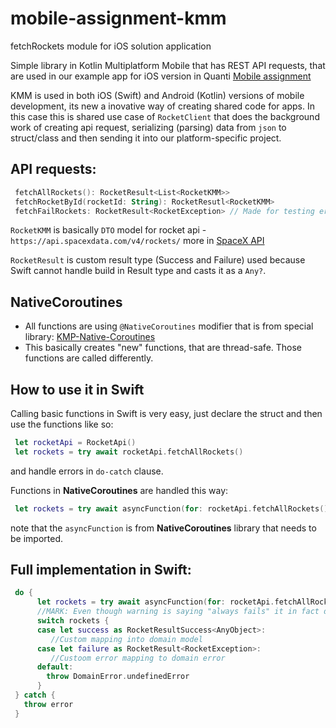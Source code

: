 # mobile-assignment-kmm
fetchRockets module for iOS solution application

Simple library in Kotlin Multiplatform Mobile that has REST API requests,
that are used in our example app for iOS version in Quanti [Mobile assignment](https://github.com/Qase/mobile-assignment)

KMM is used in both iOS (Swift) and Android (Kotlin) versions of mobile development, its new a inovative way of creating shared code for apps.
In this case this is shared use case of `RocketClient` that does the background work of creating api request, serializing (parsing) data from `json` to struct/class and then sending
 it into our platform-specific project. 

## API requests: 
```Kotlin 
 fetchAllRockets(): RocketResult<List<RocketKMM>>
 fetchRocketById(rocketId: String): RocketResutl<RocketKMM>
 fetchFailRockets: RocketResult<RocketException> // Made for testing error handling
```

`RocketKMM` is basically `DTO` model for rocket api - `https://api.spacexdata.com/v4/rockets/`
  more in [SpaceX API](https://docs.spacexdata.com)

`RocketResult` is custom result type (Success and Failure) used because Swift cannot handle build in Result type and casts it as a `Any?`.

## NativeCoroutines
 - All functions are using `@NativeCoroutines` modifier that is from special library: [KMP-Native-Coroutines](https://github.com/rickclephas/KMP-NativeCoroutines.git)
 - This basically creates "new" functions, that are thread-safe. Those functions are called differently.

## How to use it in Swift
Calling basic functions in Swift is very easy, just declare the struct and then use the functions like so:
```Swift 
 let rocketApi = RocketApi()
 let rockets = try await rocketApi.fetchAllRockets()
```
  and handle errors in `do-catch` clause.

Functions in **NativeCoroutines** are handled this way:
```Swift 
 let rockets = try await asyncFunction(for: rocketApi.fetchAllRockets())
```
  note that the `asyncFunction` is from **NativeCoroutines** library that needs to be imported.

## Full implementation in Swift:
```Swift 
 do {
      let rockets = try await asyncFunction(for: rocketApi.fetchAllRockets())
      //MARK: Even though warning is saying "always fails" it in fact does not fail at all. Swift is confused about KMM. - Ignore this warrning
      switch rockets {
      case let success as RocketResultSuccess<AnyObject>:
         //Custom mapping into domain model
      case let failure as RocketResult<RocketException>:
         //Custoom error mapping to domain error
      default:
        throw DomainError.undefinedError
      }
 } catch {
   throw error
 }
```
